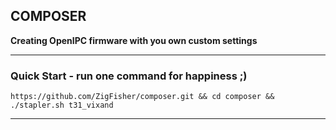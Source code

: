 ## COMPOSER

**Creating OpenIPC firmware with you own custom settings**

-----

### Quick Start - run one command for happiness ;)

```
https://github.com/ZigFisher/composer.git && cd composer && ./stapler.sh t31_vixand
```

-----
